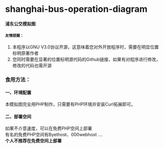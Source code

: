 # shanghai-bus-operation-diagram
#### 浦东公交模拟图
#### `友情提醒：`
  1.  本程序以GNU V3.0协议开源，这意味着您对外开放程序时，需要在明显位置标明原著作者<br>
  2.  您同时需要在显著的位置标明源代码的Github链接，如果有对程序进行修改，修改的代码也需开源<br>
### 食用方法：
#### 一、环境配置
本模拟图完全用PHP制作，只需要有PHP环境并安装Curl拓展即可。
#### 二、部署空间
如果不介意速度，可以在免费PHP空间上部署<br/>
有名的免费PHP空间有Byethost、000webhost ....<br/>
**个人不推荐在免费空间上部署**

